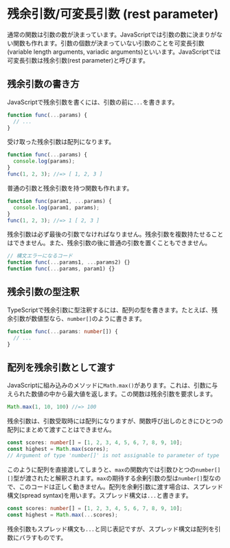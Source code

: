 # 残余引数/可変長引数 \(rest parameter\)

通常の関数は引数の数が決まっています。JavaScriptでは引数の数に決まりがない関数も作れます。引数の個数が決まっていない引数のことを可変長引数\(variable length arguments, variadic arguments\)といいます。JavaScriptでは可変長引数は残余引数\(rest parameter\)と呼びます。

## 残余引数の書き方

JavaScriptで残余引数を書くには、引数の前に`...`を書きます。

```javascript
function func(...params) {
  // ...
}
```

受け取った残余引数は配列になります。

```javascript
function func(...params) {
  console.log(params);
}
func(1, 2, 3); //=> [ 1, 2, 3 ]
```

普通の引数と残余引数を持つ関数も作れます。

```javascript
function func(param1, ...params) {
  console.log(param1, params);
}
func(1, 2, 3); //=> 1 [ 2, 3 ]
```

残余引数は必ず最後の引数でなければなりません。残余引数を複数持たせることはできません。また、残余引数の後に普通の引数を置くこともできません。

```javascript
// 構文エラーになるコード
function func(...params1, ...params2) {}
function func(...params, param1) {}
```

## 残余引数の型注釈

TypeScriptで残余引数に型注釈するには、配列の型を書きます。たとえば、残余引数が数値型なら、`number[]`のように書きます。

```typescript
function func(...params: number[]) {
  // ...
}
```

## 配列を残余引数として渡す

JavaScriptに組み込みのメソッドに`Math.max()`があります。これは、引数に与えられた数値の中から最大値を返します。この関数は残余引数を要求します。

```javascript
Math.max(1, 10, 100) //=> 100
```

残余引数は、引数受取時には配列になりますが、関数呼び出しのときにひとつの配列にまとめて渡すことはできません。

```typescript
const scores: number[] = [1, 2, 3, 4, 5, 6, 7, 8, 9, 10];
const highest = Math.max(scores);
// Argument of type 'number[]' is not assignable to parameter of type 'number'.(2345)
```

このように配列を直接渡してしまうと、`max`の関数内では引数ひとつの`number[][]`型が渡されたと解釈されます。`max`の期待する余剰引数の型は`number[]`型なので、このコードは正しく動きません。配列を余剰引数に渡す場合は、スプレッド構文\(spread syntax\)を用います。スプレッド構文は`...`と書きます。

```typescript
const scores: number[] = [1, 2, 3, 4, 5, 6, 7, 8, 9, 10];
const highest = Math.max(...scores);
```

残余引数もスプレッド構文も`...`と同じ表記ですが、スプレッド構文は配列を引数にバラすものです。

